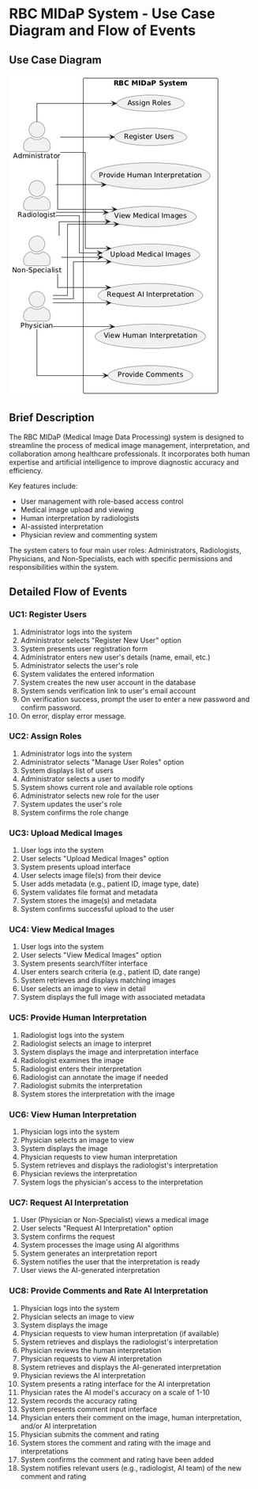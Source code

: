 # RBC MIDaP System - Use Case Diagram and Flow of Events

## Use Case Diagram

![use case diagram](images/usecaseimg.png)

## Brief Description

The RBC MIDaP (Medical Image Data Processing) system is designed to streamline the process of medical image management, interpretation, and collaboration among healthcare professionals. It incorporates both human expertise and artificial intelligence to improve diagnostic accuracy and efficiency.

Key features include:

- User management with role-based access control
- Medical image upload and viewing
- Human interpretation by radiologists
- AI-assisted interpretation
- Physician review and commenting system

The system caters to four main user roles: Administrators, Radiologists, Physicians, and Non-Specialists, each with specific permissions and responsibilities within the system.

## Detailed Flow of Events

### UC1: Register Users

1. Administrator logs into the system
2. Administrator selects "Register New User" option
3. System presents user registration form
4. Administrator enters new user's details (name, email, etc.)
5. Administrator selects the user's role
6. System validates the entered information
7. System creates the new user account in the database
8. System sends verification link to user's email account
9. On verification success, prompt the user to enter a new password and confirm password.
10. On error, display error message.

### UC2: Assign Roles

1. Administrator logs into the system
2. Administrator selects "Manage User Roles" option
3. System displays list of users
4. Administrator selects a user to modify
5. System shows current role and available role options
6. Administrator selects new role for the user
7. System updates the user's role
8. System confirms the role change

### UC3: Upload Medical Images

1. User logs into the system
2. User selects "Upload Medical Images" option
3. System presents upload interface
4. User selects image file(s) from their device
5. User adds metadata (e.g., patient ID, image type, date)
6. System validates file format and metadata
7. System stores the image(s) and metadata
8. System confirms successful upload to the user

### UC4: View Medical Images

1. User logs into the system
2. User selects "View Medical Images" option
3. System presents search/filter interface
4. User enters search criteria (e.g., patient ID, date range)
5. System retrieves and displays matching images
6. User selects an image to view in detail
7. System displays the full image with associated metadata

### UC5: Provide Human Interpretation

1. Radiologist logs into the system
2. Radiologist selects an image to interpret
3. System displays the image and interpretation interface
4. Radiologist examines the image
5. Radiologist enters their interpretation
6. Radiologist can annotate the image if needed
7. Radiologist submits the interpretation
8. System stores the interpretation with the image

### UC6: View Human Interpretation

1. Physician logs into the system
2. Physician selects an image to view
3. System displays the image
4. Physician requests to view human interpretation
5. System retrieves and displays the radiologist's interpretation
6. Physician reviews the interpretation
7. System logs the physician's access to the interpretation

### UC7: Request AI Interpretation

1. User (Physician or Non-Specialist) views a medical image
2. User selects "Request AI Interpretation" option
3. System confirms the request
4. System processes the image using AI algorithms
5. System generates an interpretation report
6. System notifies the user that the interpretation is ready
7. User views the AI-generated interpretation

### UC8: Provide Comments and Rate AI Interpretation

1. Physician logs into the system
2. Physician selects an image to view
3. System displays the image
4. Physician requests to view human interpretation (if available)
5. System retrieves and displays the radiologist's interpretation
6. Physician reviews the human interpretation
7. Physician requests to view AI interpretation
8. System retrieves and displays the AI-generated interpretation
9. Physician reviews the AI interpretation
10. System presents a rating interface for the AI interpretation
11. Physician rates the AI model's accuracy on a scale of 1-10
12. System records the accuracy rating
13. System presents comment input interface
14. Physician enters their comment on the image, human interpretation, and/or AI interpretation
15. Physician submits the comment and rating
16. System stores the comment and rating with the image and interpretations
17. System confirms the comment and rating have been added
18. System notifies relevant users (e.g., radiologist, AI team) of the new comment and rating
